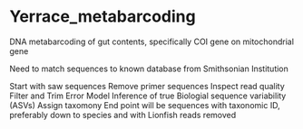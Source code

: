 # Yerrace_metabarcoding
DNA metabarcoding of gut contents, specifically COI gene on mitochondrial gene

Need to match sequences to known database from Smithsonian Institution

Start with saw sequences
Remove primer sequences
Inspect read quality
Filter and Trim
Error Model
Inference of true Biologial sequence variability (ASVs)
Assign taxomony
End point will be sequences with taxonomic ID, preferably down to species and with Lionfish reads removed

